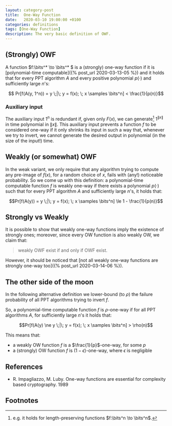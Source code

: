 ```yaml
---
layout: category-post
title:  One-Way Function
date:   2020-03-10 19:00:00 +0100
categories: definitions
tags: [One-Way Function]
description: The very basic definition of OWF.
---
```

## (Strongly) OWF

A function $f:\bits^* \to \bits^* $ is a (strongly) one-way function if it is [polynomial-time computable]({% post_url 2020-03-13-05 %}) and it holds that for every PPT algorithm $A$ and every positive polynomial $p(\cdot)$ and sufficiently large $n$'s:

$$ Pr[f(A(y, 1^n)) = y \;|\; y = f(x); \; x \samples \bits^n] < \frac{1}{p(n)}$$

### Auxiliary input

The auxiliary input $1^n$ is redundant if, given only $F(x)$, we can generate[^lpf] $1^{\|x\|}$ in time polynomial in $\|x\|$. This auxiliary input prevents a function $f$ to be considered one-way if it only shrinks its input in such a way that, whenever we try to invert, we cannot generate the desired output in polynomial (in the size of the input!) time.

## Weakly (or somewhat) OWF

In the weak variant, we only require that any algorithm trying to compute any pre-image of $f(x)$, for a random choice of $x$, fails with (any!) noticeable probability. So we come up with this definition: a polynomial-time computable function $f$ is weakly one-way if there exists a polynomial $p(\cdot)$ such that for every PPT algorithm $A$ and sufficiently large $n$'s, it holds that:

$$Pr[f(A(y)) = y \;|\; y = f(x); \; x \samples \bits^n] \le 1 - \frac{1}{p(n)}$$

## Strongly vs Weakly

It is possible to show that weakly one-way functions imply the existence of strongly ones; moreover, since every OW function is also weakly OW, we claim that:

> weakly OWF exist if and only if OWF exist.

However, it should be noticed that [not all weakly one-way functions are strongly one-way too]({% post_url 2020-03-14-06 %}).

## The other side of the moon

In the following alternative definition we lower-bound (to $\rho$) the failure probability of all PPT algorithms trying to invert $f$.

So, a polynomial-time computable function $f$ is $\rho$-one-way if for all PPT algorithms $A$, for sufficiently large $n$'s it holds that:

$$Pr[f(A(y) \ne y \;|\; y = f(x); \; x \samples \bits^n] > \rho(n)$$

This means that:

- a weakly OW function $f$ is a $\frac{1}{p}$-one-way, for some $p$
- a (strongly) OW function $f$ is ($1-\epsilon$)-one-way, where $\epsilon$ is negligible

## References

- R. Impagliazzo, M. Luby. One-way functions are essential for complexity based cryptography. 1989

## Footnotes

[^lpf]: e.g. it holds for length-preserving functions $f:\bits^n \to \bits^n$.
